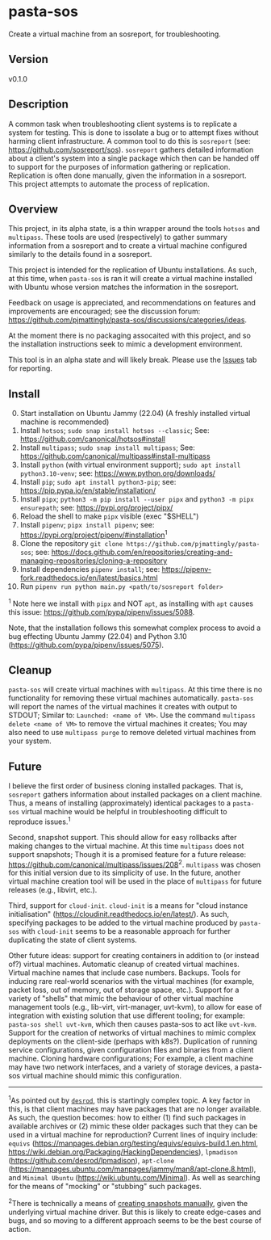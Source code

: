 # pasta-sos
Create a virtual machine from an sosreport, for troubleshooting.

## Version
v0.1.0

## Description
A common task when troubleshooting client systems is to replicate a system for testing. This is done to issolate a bug or to attempt fixes without harming client infrastructure. A common tool to do this is `sosreport` (see: https://github.com/sosreport/sos). `sosreport` gathers detailed information about a client's system into a single package which then can be handed off to support for the purposes of information gathering or replication. Replication is often done manually, given the information in a sosreport. This project attempts to automate the process of replication.

## Overview
This project, in its alpha state, is a thin wrapper around the tools `hotsos` and `multipass`. These tools are used (respectively) to gather summary information from a sosreport and to create a virtual machine configured similarly to the details found in a sosreport.

This project is intended for the replication of Ubuntu installations. As such, at this time, when `pasta-sos` is ran it will create a virtual machine installed with Ubuntu whose version matches the information in the sosreport.

Feedback on usage is appreciated, and recommendations on features and improvements are encouraged; see the discussion forum: https://github.com/pjmattingly/pasta-sos/discussions/categories/ideas.

At the moment there is no packaging assocaited with this project, and so the installation instructions seek to mimic a development environment.

This tool is in an alpha state and will likely break. Please use the [Issues](https://github.com/pjmattingly/pasta-sos/issues) tab for reporting.

## Install

0) Start installation on Ubuntu Jammy (22.04) (A freshly installed virtual machine is recommended)
1) Install `hotsos`; `sudo snap install hotsos --classic`; See: https://github.com/canonical/hotsos#install
2) Install `multipass`; `sudo snap install multipass`; See: https://github.com/canonical/multipass#install-multipass
3) Install `python` (with virtual environment support); `sudo apt install python3.10-venv`; see: https://www.python.org/downloads/
4) Install `pip`; `sudo apt install python3-pip`; see: https://pip.pypa.io/en/stable/installation/
5) Install `pipx`; `python3 -m pip install --user pipx` and `python3 -m pipx ensurepath`; see: https://pypi.org/project/pipx/
6) Reload the shell to make `pipx` visible (exec "$SHELL")
7) Install `pipenv`; `pipx install pipenv`; see: https://pypi.org/project/pipenv/#installation<sup>1</sup>
8) Clone the repository `git clone https://github.com/pjmattingly/pasta-sos`; see: https://docs.github.com/en/repositories/creating-and-managing-repositories/cloning-a-repository
9) Install dependencies `pipenv install`; see: https://pipenv-fork.readthedocs.io/en/latest/basics.html
10) Run `pipenv run python main.py <path/to/sosreport folder>`

<sup>1</sup> Note here we install with `pipx` and NOT `apt`, as installing with `apt` causes this issue: https://github.com/pypa/pipenv/issues/5088.

Note, that the installation follows this somewhat complex process to avoid a bug effecting Ubuntu Jammy (22.04) and Python 3.10 (https://github.com/pypa/pipenv/issues/5075).

## Cleanup

`pasta-sos` will create virtual machines with `multipass`. At this time there is no functionality for removing these virtual machines automatically. `pasta-sos` will report the names of the virtual machines it creates with output to STDOUT; Similar to: `Launched: <name of VM>`. Use the command `multipass delete <name of VM>` to remove the virtual machines it creates; You may also need to use `multipass purge` to remove deleted virtual machines from your system.
  
## Future

I believe the first order of business cloning installed packages. That is, `sosreport` gathers information about installed packages on a client machine. Thus, a means of installing (approximately) identical packages to a `pasta-sos` virtual machine would be helpful in troubleshooting difficult to reproduce issues.<sup>1</sup>

Second, snapshot support. This should allow for easy rollbacks after making changes to the virtual machine. At this time `multipass` does not support snapshots; Though it is a promised feature for a future release: https://github.com/canonical/multipass/issues/208<sup>2</sup>. `multipass` was chosen for this initial version due to its simplicity of use. In the future, another virtual machine creation tool will be used in the place of `multipass` for future releases (e.g., libvirt, etc.).

Third, support for `cloud-init`. `cloud-init` is a means for "cloud instance initialisation" (https://cloudinit.readthedocs.io/en/latest/). As such, specifying packages to be added to the virtual machine produced by `pasta-sos` with `cloud-init` seems to be a reasonable approach for further duplicating the state of client systems.

Other future ideas: support for creating containers in addition to (or instead of?) virtual machines. Automatic cleanup of created virtual machines. Virtual machine names that include case numbers. Backups. Tools for inducing rare real-world scenarios with the virtual machines (for example, packet loss, out of memory, out of storage space, etc.). Support for a variety of "shells" that mimic the behaviour of other virtual machine management tools (e.g., lib-virt, virt-manager, uvt-kvm), to allow for ease of integration with existing solution that use different tooling; for example: `pasta-sos shell uvt-kvm`, which then causes pasta-sos to act like `uvt-kvm`. Support for the creation of networks of virtual machines to mimic complex deployments on the client-side (perhaps with k8s?). Duplication of running service configurations, given configuration files and binaries from a client machine. Cloning hardware configurations; For example, a client machine may have two network interfaces, and a variety of storage devices, a pasta-sos virtual machine should mimic this configuration.

---- 

<sup>1</sup>As pointed out by [`desrod`](https://github.com/desrod), this is startingly complex topic. A key factor in this, is that client machines may have packages that are no longer available. As such, the question becomes: how to either (1) find such packages in available archives or (2) mimic these older packages such that they can be used in a virtual machine for reproduction? Current lines of inquiry include: `equivs` (https://manpages.debian.org/testing/equivs/equivs-build.1.en.html, https://wiki.debian.org/Packaging/HackingDependencies), `lpmadison` (https://github.com/desrod/lpmadison), `apt-clone` (https://manpages.ubuntu.com/manpages/jammy/man8/apt-clone.8.html), and `Minimal Ubuntu` (https://wiki.ubuntu.com/Minimal). As well as searching for the means of "mocking" or "stubbing" such packages.

<sup>2</sup>There is technically a means of [creating snapshots manually](https://github.com/canonical/multipass/issues/208#issuecomment-910422845), given the underlying virtual machine driver. But this is likely to create edge-cases and bugs, and so moving to a different approach seems to be the best course of action.
